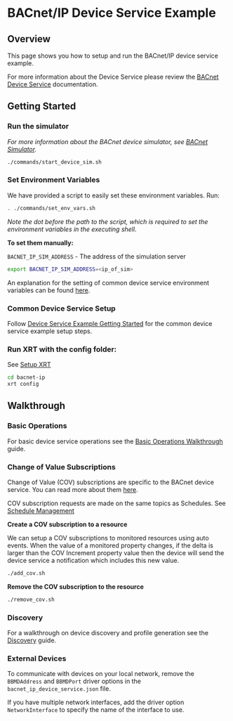 # BACnet/IP Device Service Example

## Overview

This page shows you how to setup and run the BACnet/IP device service example.

For more information about the Device Service please review the [BACnet Device Service](https://www.link.to.bacnet.device.service.docs) documentation.

## Getting Started

### **Run the simulator**

*For more information about the BACnet device simulator, see [BACnet Simulator](https://www.fixthislink.please).*

```bash
./commands/start_device_sim.sh
```

### **Set Environment Variables**

We have provided a script to easily set these environment variables. Run:
```bash
. ./commands/set_env_vars.sh
```
*Note the dot before the path to the script, which is required to set the environment variables in the executing shell.*

**To set them manually:**

`BACNET_IP_SIM_ADDRESS` - The address of the simulation server

```bash
export BACNET_IP_SIM_ADDRESS=<ip_of_sim>
```

An explanation for the setting of common device service environment variables can be found [here](../interactive-walkthrough/ds-getting-started-common.md/#Device-service-configuration-setup).

### **Common Device Service Setup**
Follow [Device Service Example Getting Started](../interactive-walkthrough/ds-getting-started-common.md) for the common device service example setup steps.


### **Run XRT with the config folder:**

See [Setup XRT](../interactive-walkthrough/setup-xrt.md)

```bash
cd bacnet-ip
xrt config
```

## Walkthrough

### Basic Operations

For basic device service operations see the [Basic Operations Walkthrough](../interactive-walkthrough/basic-operations.md) guide.

### Change of Value Subscriptions

Change of Value (COV) subscriptions are specific to the BACnet device service. You can read more about them [here](https://www.link-to-bacnet-covs.documentation).

COV subscription requests are made on the same topics as Schedules. See [Schedule Management](../interactive-walkthrough/basic-operations.md#Schedule-Management)

**Create a COV subscription to a resource**

We can setup a COV subscriptions to monitored resources using auto events. When the value of a monitored property changes, if the delta is larger than the COV Increment 
property value then the device will send the device service a notification which includes this new value.


```bash
./add_cov.sh
```

**Remove the COV subscription to the resource**

```bash
./remove_cov.sh
```

### Discovery

For a walkthrough on device discovery and profile generation see the [Discovery](../interactive-walkthrough/discovery.md) guide.

### External Devices

To communicate with devices on your local network, remove the `BBMDAddress` and `BBMDPort` driver options in the `bacnet_ip_device_service.json` file.

If you have multiple network interfaces, add the driver option `NetworkInterface` to specify the name of the interface to use.
